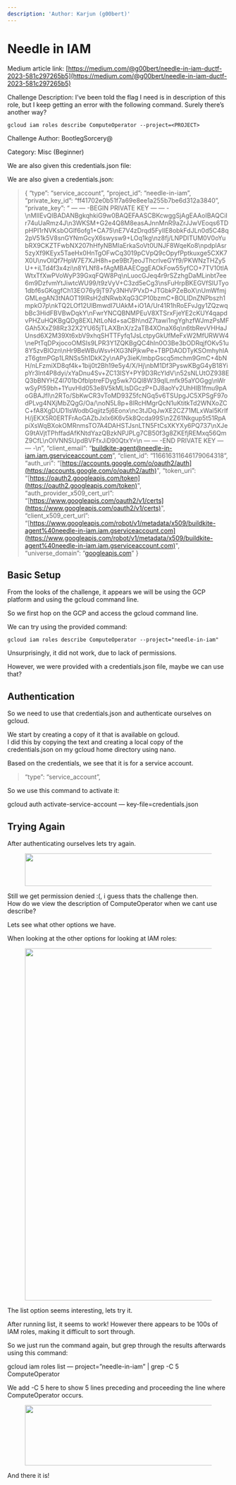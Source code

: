 ```yaml
---
description: 'Author: Karjun (g00bert)'
---
```


# Needle in IAM

Medium article link: [https://medium.com/@g00bert/needle-in-iam-ductf-2023-581c297265b5](https://medium.com/@g00bert/needle-in-iam-ductf-2023-581c297265b5)

Challenge Description: I’ve been told the flag I need is in description of this role, but I keep getting an error with the following command. Surely there’s another way?

`gcloud iam roles describe ComputeOperator --project=<PROJECT>`

Challenge Author: BootlegSorcery@

Category: Misc (Beginner)

We are also given this credentials.json file:

We are also given a credentials.json:

> { “type”: “service\_account”, “project\_id”: “needle-in-iam”, “private\_key\_id”: “ff41702e0b51f7a69e8ee1a255b7be6d312a3840”, “private\_key”: “ — — -BEGIN PRIVATE KEY — — -\nMIIEvQIBADANBgkqhkiG9w0BAQEFAASCBKcwggSjAgEAAoIBAQCiIr74uUaRmz4J\n3WKSM+G2e4Q8M8easAJnnMnR9aZrJJwVEoqs6TDpHPI1rNVKsbOGlf6ofg1+CA75\nE7V4zDrqd5FyIlE8obkFdJLn0d5C48q2pV51k5V8snGYNmGcyX6swysw9+LOq1kg\nz8fj/LNPDlTUM0V0oYubRX9CKZTFwbNX207hHfyNBMIaErkaSoVt0UNJF8WqeKo8\npdplAsr5zyXf9KEyx5TaeHx0HnTgOFwCq3019pCVpQ9cOpyfPptkuxge5CXK7X0U\nvOlQf7HpW7E7XJH8h+pe9Bt7jeoJThcrlveGYf9/PKWNzTHZy5U++iLTd4f3x4zi\n8YLNf8+fAgMBAAECggEAOkFow55yfCO+7TV10tlAWtxTfXwPVoWyP39GxqFQW8Pq\nLuocGJeq4r9rSZzhgDaMLinbt7ee6m9DzfvmYtJiwtcWU99/t9zVyV+C3zd5eCg3\nsFuHrpBKEGVfSlUTyo1dbf6sGKqgfCh13EO76y9jT97y3NHVPVxD+JTGbkPZeBoX\nUmWfmjGMLegAN3tNAOT19IRsH2dNRwbXqG3CP10bzmC+BOLIDnZNPbszh1mpkO7p\nkTQ2LOf12UlBmwdI7UAkM+iO1A/Ur41R1hRoEFvJgy1ZQzwqbBc3HidFBVBwDqkY\nFwrYNCQBNMPEuV8XTSrxFjeYE2cKUY4qapdvPHZuHQKBgQDg8EXLNtLoNd+saCBh\ndZ7tawi1ngYghzfWJmzPsMFGAh5XxZ98Rz32X2YU65jTLAXBnX/z2aTB4XOnaX6q\n6tbRevVHHaJUnsd6X2M39Xt6xbV9xhqSHTTFyfq1JsLctpyGkUfMeFxW2MfURWW4\nePtTqDPxjocoOMSIs9LPR3Y1ZQKBgQC4hln0O3Be3bODRqjfOKv51u8Y5zvBIOzn\nHr9BeWBuWsvHXG3NPjkwPe+TBPDAODTyKSOmhyhlAzT6gtmPGp1LRNSs5h1DkK2y\nAPy3ieK/mbpGscq5mchm9GmC+4bNH/nLFzmiXD8qf4k+1bij0t2Bh19e5y4/X/Hj\nbM1Df3PyswKBgG4yB18YipYr3lnt4P8dyi/xYaDnu4Sv+ZC13lSY+PY9D3RcYldV\n52sNLUtOZ938EQ3bBNYHZ4l701bOfblptreFDyg5wk7GQl8W39qILmfk95aYOGgg\nWrwSyPl59bh+1YuvHId053e8V5kMLlsDGczP+DJ8aoYv2UhHIB1fmu9pAoGBAJfl\n2RTo/SbKwCR3vToMD93Z5fcNGq5v6TSUpgJC5XPSgF97odPLvg4NXjMbZQgG/Oa/\noN5L8p+8lRcHMgrQcN1uKtitkTd2WNXoZCC+fA8XgDUD1IsWodbGqjitz5j6Eonx\nc3tJDqJwXE2CZ71MLxWal5KrIfH/jEKX5R0ERTFrAoGAZbJxIx6K6v5k8Qcda99S\n2Z61Nkgup5t51RpApiXsWqBXokOMRnmsTO7A4DAHSTJsnLTN5FtCsXKYXy6PQ737\nXJeG9tAVjtTPhffadAfKNtdYazQBzkNPJPLg7CB50f3g8ZKEfjREMxq56QmZ9CfL\nOlVNNSUpdBVFfxJiD90QtxY=\n — — -END PRIVATE KEY — — -\n”, “client\_email”: “[buildkite-agent@needle-in-iam.iam.gserviceaccount.com](mailto:buildkite-agent@needle-in-iam.iam.gserviceaccount.com)”, “client\_id”: “116616311646179064318”, “auth\_uri": “[https://accounts.google.com/o/oauth2/auth](https://accounts.google.com/o/oauth2/auth)", “token\_uri”: “[https://oauth2.googleapis.com/token](https://oauth2.googleapis.com/token)", “auth\_provider\_x509\_cert\_url”: “[https://www.googleapis.com/oauth2/v1/certs](https://www.googleapis.com/oauth2/v1/certs)", “client\_x509\_cert\_url”: “[https://www.googleapis.com/robot/v1/metadata/x509/buildkite-agent%40needle-in-iam.iam.gserviceaccount.com](https://www.googleapis.com/robot/v1/metadata/x509/buildkite-agent%40needle-in-iam.iam.gserviceaccount.com)", “universe\_domain”: “[googleapis.com](http://googleapis.com/)” }

## Basic Setup <a href="#e04e" id="e04e"></a>

From the looks of the challenge, it appears we will be using the GCP platform and using the gcloud command line.

So we first hop on the GCP and access the gcloud command line.

We can try using the provided command:

`gcloud iam roles describe ComputeOperator --project="needle-in-iam"`

Unsurprisingly, it did not work, due to lack of permissions.

However, we were provided with a credentials.json file, maybe we can use that?

## Authentication <a href="#b7c2" id="b7c2"></a>

So we need to use that credentials.json and authenticate ourselves on gcloud.

We start by creating a copy of it that is available on gcloud.\
I did this by copying the text and creating a local copy of the credentials.json on my gcloud home directory using nano.

Based on the credentials, we see that it is for a service account.

> “type”: “service\_account”,

So we use this command to activate it:

gcloud auth activate-service-account — key-file=credentials.json

## Trying Again <a href="#3f27" id="3f27"></a>

After authenticating ourselves lets try again.

<figure><img src="https://miro.medium.com/v2/resize:fit:1050/1*931W6XWwGDqk11ySeKaJpA.png" alt="" height="74" width="700"><figcaption></figcaption></figure>

Still we get permission denied :(, i guess thats the challenge then.\
How do we view the description of ComputeOperator when we cant use describe?

Lets see what other options we have.

When looking at the other options for looking at IAM roles:

<figure><img src="https://miro.medium.com/v2/resize:fit:1050/1*SR6RWgo-_nt8YN_6lsLpig.png" alt="" height="798" width="700"><figcaption></figcaption></figure>

The list option seems interesting, lets try it.

After running list, it seems to work! However there appears to be 100s of IAM roles, making it difficult to sort through.

So we just run the command again, but grep through the results afterwards using this command:

gcloud iam roles list — project=”needle-in-iam” | grep -C 5 ComputeOperator

We add -C 5 here to show 5 lines preceding and proceeding the line where ComputeOperator occurs.

<figure><img src="https://miro.medium.com/v2/resize:fit:1050/1*STNVKmINQ_tF4iO_Y2Inzw.png" alt="" height="137" width="700"><figcaption></figcaption></figure>

And there it is!

